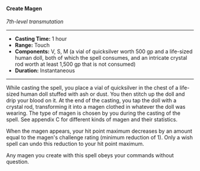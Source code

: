 #### Create Magen
*7th-level transmutation*
___
- **Casting Time:** 1 hour
- **Range:** Touch
- **Components:** V, S, M (a vial of quicksilver worth 500 gp and a life-sized human doll, both of which the spell consumes, and an intricate crystal rod worth at least 1,500 gp that is not consumed)
- **Duration:** Instantaneous
___
While casting the spell, you place a vial of quicksilver in the chest of a life-sized human doll stuffed with ash or dust. You then stitch up the doll and drip your blood on it. At the end of the casting, you tap the doll with a crystal rod, transforming it into a magen clothed in whatever the doll was wearing. The type of magen is chosen by you during the casting of the spell. See appendix C for different kinds of magen and their statistics.

When the magen appears, your hit point maximum decreases by an amount equal to the magen's challenge rating (minimum reduction of 1). Only a wish spell can undo this reduction to your hit point maximum.

Any magen you create with this spell obeys your commands without question.